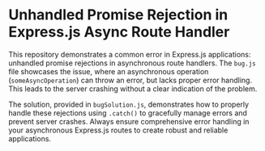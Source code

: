 # Unhandled Promise Rejection in Express.js Async Route Handler

This repository demonstrates a common error in Express.js applications: unhandled promise rejections in asynchronous route handlers.  The `bug.js` file showcases the issue, where an asynchronous operation (`someAsyncOperation`) can throw an error, but lacks proper error handling. This leads to the server crashing without a clear indication of the problem.

The solution, provided in `bugSolution.js`, demonstrates how to properly handle these rejections using `.catch()` to gracefully manage errors and prevent server crashes.  Always ensure comprehensive error handling in your asynchronous Express.js routes to create robust and reliable applications.
